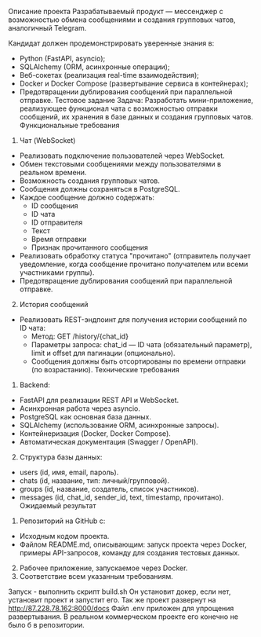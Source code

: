 Описание проекта
Разрабатываемый продукт — мессенджер с возможностью обмена сообщениями и создания групповых чатов, аналогичный Telegram.

Кандидат должен продемонстрировать уверенные знания в:
- Python (FastAPI, asyncio);
- SQLAlchemy (ORM, асинхронные операции);
- Веб-сокетах (реализация real-time взаимодействия);
- Docker и Docker Compose (развертывание сервиса в контейнерах);
- Предотвращении дублирования сообщений при параллельной отправке.
Тестовое задание
Задача: Разработать мини-приложение, реализующее функционал чата с возможностью отправки сообщений, их хранения в базе данных и создания групповых чатов.
Функциональные требования
1. Чат (WebSocket)
- Реализовать подключение пользователей через WebSocket.
- Обмен текстовыми сообщениями между пользователями в реальном времени.
- Возможность создания групповых чатов.
- Сообщения должны сохраняться в PostgreSQL.
- Каждое сообщение должно содержать:
  - ID сообщения
  - ID чата
  - ID отправителя
  - Текст
  - Время отправки
  - Признак прочитанного сообщения
- Реализовать обработку статуса "прочитано" (отправитель получает уведомление, когда сообщение прочитано получателем или всеми участниками группы).
- Предотвращение дублирования сообщений при параллельной отправке.
2. История сообщений
- Реализовать REST-эндпоинт для получения истории сообщений по ID чата:
  - Метод: GET /history/{chat_id}
  - Параметры запроса: chat_id — ID чата (обязательный параметр), limit и offset для пагинации (опционально).
  - Сообщения должны быть отсортированы по времени отправки (по возрастанию).
Технические требования
1. Backend:
- FastAPI для реализации REST API и WebSocket.
- Асинхронная работа через asyncio.
- PostgreSQL как основная база данных.
- SQLAlchemy (использование ORM, асинхронные запросы).
- Контейнеризация (Docker, Docker Compose).
- Автоматическая документация (Swagger / OpenAPI).
2. Структура базы данных:
- users (id, имя, email, пароль).
- chats (id, название, тип: личный/групповой).
- groups (id, название, создатель, список участников).
- messages (id, chat_id, sender_id, text, timestamp, прочитано).
Ожидаемый результат
1. Репозиторий на GitHub с:
- Исходным кодом проекта.
- Файлом README.md, описывающим: запуск проекта через Docker, примеры API-запросов, команду для создания тестовых данных.
2. Рабочее приложение, запускаемое через Docker.
3. Соответствие всем указанным требованиям.

Запуск - выполнить скрипт build.sh
Он установит докер, если нет, установит проект и запустит его.
Так же проект развернут на http://87.228.78.162:8000/docs
Файл .env приложен для упрощения развертывания. В реальном коммерческом проекте его конечно не было б в репозитории.
